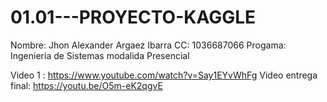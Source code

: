 # 01.01---PROYECTO-KAGGLE

Nombre: Jhon Alexander Argaez Ibarra CC: 1036687066 Progama: Ingenieria de Sistemas modalida Presencial

Video 1 : https://www.youtube.com/watch?v=Say1EYvWhFg
Video entrega final: https://youtu.be/O5m-eK2qgvE
